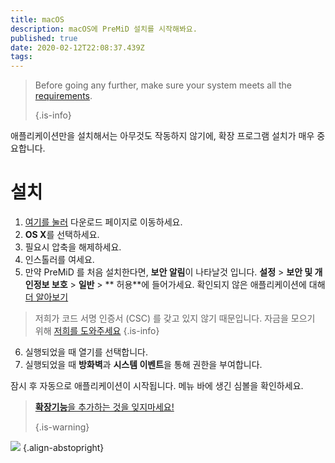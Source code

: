 ```yaml
---
title: macOS
description: macOS에 PreMiD 설치를 시작해봐요.
published: true
date: 2020-02-12T22:08:37.439Z
tags:
---
```


> Before going any further, make sure your system meets all the [requirements](/install/requirements). 
> 
> {.is-info}

애플리케이션만을 설치해서는 아무것도 작동하지 않기에, 확장 프로그램 설치가 매우 중요합니다.

# 설치
1. [여기를 눌러](https://premid.app/downloads) 다운로드 페이지로 이동하세요.
2. **OS X**를 선택하세요.
3. 필요시 압축을 해제하세요.
4. 인스톨러를 여세요.
5. 만약 PreMiD 를 처음 설치한다면, **보안 알림**이 나타날것 입니다. **설정** > **보안 및 개인정보 보호** > **일반** > ** 허용**에 들어가세요. 확인되지 않은 애플리케이션에 대해 [더 알아보기](https://support.apple.com/guide/mac-help/open-a-mac-app-from-an-unidentified-developer-mh40616/mac)
> 저희가 코드 서명 인증서 (CSC) 를 갖고 있지 않기 때문입니다. 자금을 모으기 위해 [저희를 도와주세요](https://www.patreon.com/Timeraa) {.is-info}
6. 실행되었을 때 열기를 선택합니다.
7. 실행되었을 때 **방화벽**과 **시스템 이벤트**을 통해 권한을 부여합니다.

잠시 후 자동으로 애플리케이션이 시작됩니다. 메뉴 바에 생긴 심볼을 확인하세요.

> [**확장기능**을 추가하는 것을 잊지마세요!](/install) 
> 
> {.is-warning}

![](https://img.icons8.com/color/2x/mac-logo.png) {.align-abstopright}